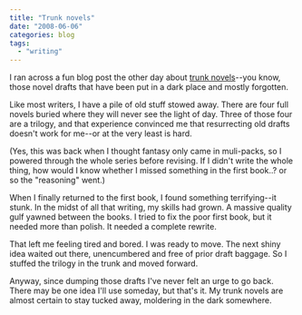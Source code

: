 ```yaml
---
title: "Trunk novels"
date: "2008-06-06"
categories: blog
tags:
  - "writing"
---
```


I ran across a fun blog post the other day about [trunk novels](http://community.livejournal.com/fangs_fur_fey/381124.html)\--you know, those novel drafts that have been put in a dark place and mostly forgotten.

Like most writers, I have a pile of old stuff stowed away. There are four full novels buried where they will never see the light of day. Three of those four are a trilogy, and that experience convinced me that resurrecting old drafts doesn't work for me--or at the very least is hard.

(Yes, this was back when I thought fantasy only came in muli-packs, so I powered through the whole series before revising. If I didn't write the whole thing, how would I know whether I missed something in the first book..? or so the "reasoning" went.)

When I finally returned to the first book, I found something terrifying--it stunk. In the midst of all that writing, my skills had grown. A massive quality gulf yawned between the books. I tried to fix the poor first book, but it needed more than polish. It needed a complete rewrite.

That left me feeling tired and bored. I was ready to move. The next shiny idea waited out there, unencumbered and free of prior draft baggage. So I stuffed the trilogy in the trunk and moved forward.

Anyway, since dumping those drafts I've never felt an urge to go back. There may be one idea I'll use someday, but that's it. My trunk novels are almost certain to stay tucked away, moldering in the dark somewhere.
